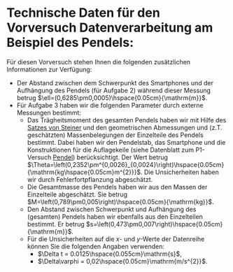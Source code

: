 # Technische Daten für den Vorversuch Datenverarbeitung am Beispiel des Pendels:

Für diesen Vorversuch stehen Ihnen die folgenden zusätzlichen Informationen zur Verfügung:

- Der Abstand zwischen dem Schwerpunkt des Smartphones und der Aufhängung des Pendels (für Aufgabe 2) während dieser Messung betrug $\ell=(0,6285\pm0,0005)\hspace{0.05cm}{\mathrm{m}}$.
- Für Aufgabe 3 haben wir die folgenden Parameter durch externe Messungen bestimmt: 
  - Das Trägheitsmoment des gesamten Pendels haben wir mit Hilfe des [Satzes von Steiner](https://de.wikipedia.org/wiki/Steinerscher_Satz) und den geometrischen Abmessungen und (z.T. geschätzten) Massenbelegungen der Einzelteile des Pendels bestimmt. Dabei haben wir den Pendelstab, das Smartphone und die Konstruktionen für die Auflagekeile (siehe Datenblatt zum P1-Versuch [Pendel](https://gitlab.kit.edu/kit/etp-lehre/p1-praktikum/students/-/tree/main/Pendel)) berücksichtigt. Der Wert betrug $\Theta=\left(0,2352\pm^{0,0026}_{0,0024}\right)\hspace{0.05cm}{\mathrm{kg\hspace{0.05cm}m^{2}}}$. Die Unsicherheiten haben wir durch Fehlerfortpflanzung abgeschätzt. 
  - Die Gesamtmasse des Pendels haben wir aus den Massen der Einzelteile abgeschätzt. Sie betrug $M=\left(0,789\pm0,005\right)\hspace{0.05cm}{\mathrm{kg}}$.
  - Den Abstand zwischen Schwerpunkt und Aufhängung des (gesamten) Pendels haben wir ebenfalls aus den Einzelteilen bestimmt. Er betrug $s=\left(0,473\pm0,007\right)\hspace{0.05cm}{\mathrm{m}}$.
  - Für die Unsicherheiten auf die $x$- und $y$-Werte der Datenreihe können Sie die folgenden Angaben verwenden: 
    - $\Delta t = 0.0125\hspace{0.055cm}\mathrm{s}$,
    - $\Delta\varphi = 0,02\hspace{0.05cm}\mathrm{m/s^{2}}$.
